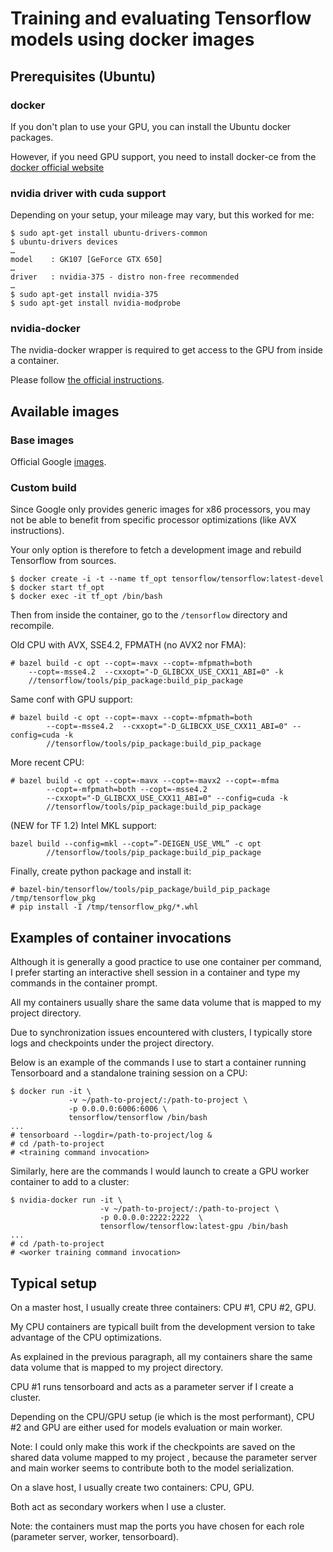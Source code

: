 # Training and evaluating Tensorflow models using docker images

## Prerequisites (Ubuntu)

### docker

If you don't plan to use your GPU, you can install the Ubuntu docker packages.

However, if you need GPU support, you need to install docker-ce from the
[docker official website](https://docs.docker.com/engine/installation/linux/ubuntu/)

### nvidia driver with cuda support

Depending on your setup, your mileage may vary, but this worked for me:

~~~~
$ sudo apt-get install ubuntu-drivers-common
$ ubuntu-drivers devices
…
model    : GK107 [GeForce GTX 650]
…
driver   : nvidia-375 - distro non-free recommended
…
$ sudo apt-get install nvidia-375
$ sudo apt-get install nvidia-modprobe
~~~~

### nvidia-docker

The nvidia-docker wrapper is required to get access to the GPU from inside a
container.

Please follow [the official instructions](https://github.com/NVIDIA/nvidia-docker#quick-start).

## Available images

### Base images

Official Google [images](https://hub.docker.com/r/tensorflow/tensorflow/).

### Custom build

Since Google only provides generic images for x86 processors, you may not be
able to benefit from specific processor optimizations (like AVX instructions).

Your only option is therefore to fetch a development image and rebuild
Tensorflow from sources.

~~~~
$ docker create -i -t --name tf_opt tensorflow/tensorflow:latest-devel
$ docker start tf_opt
$ docker exec -it tf_opt /bin/bash
~~~~

Then from inside the container, go to the `/tensorflow` directory and
recompile.

Old CPU with AVX, SSE4.2, FPMATH (no AVX2 nor FMA):

~~~~
# bazel build -c opt --copt=-mavx --copt=-mfpmath=both
    --copt=-msse4.2  --cxxopt="-D_GLIBCXX_USE_CXX11_ABI=0" -k
    //tensorflow/tools/pip_package:build_pip_package
~~~~

Same conf with GPU support:

~~~~
# bazel build -c opt --copt=-mavx --copt=-mfpmath=both
        --copt=-msse4.2  --cxxopt="-D_GLIBCXX_USE_CXX11_ABI=0" --config=cuda -k
        //tensorflow/tools/pip_package:build_pip_package
~~~~

More recent CPU:

~~~~
# bazel build -c opt --copt=-mavx --copt=-mavx2 --copt=-mfma
        --copt=-mfpmath=both --copt=-msse4.2
        --cxxopt="-D_GLIBCXX_USE_CXX11_ABI=0" --config=cuda -k
        //tensorflow/tools/pip_package:build_pip_package
~~~~

(NEW for TF 1.2) Intel MKL support:

~~~~
bazel build --config=mkl --copt=”-DEIGEN_USE_VML” -c opt
        //tensorflow/tools/pip_package:build_pip_package
~~~~

Finally, create python package and install it:

~~~~
# bazel-bin/tensorflow/tools/pip_package/build_pip_package /tmp/tensorflow_pkg
# pip install -I /tmp/tensorflow_pkg/*.whl
~~~~

## Examples of container invocations

Although it is generally a good practice to use one container per command, I prefer starting an interactive shell session in a container and type my commands in the container prompt.

All my containers usually share the same data volume that is mapped to my project directory.

Due to synchronization issues encountered with clusters, I typically store logs and checkpoints under the project directory.

Below is an example of the commands I use to start a container running Tensorboard and a standalone training session on a CPU:

~~~~
$ docker run -it \
             -v ~/path-to-project/:/path-to-project \
             -p 0.0.0.0:6006:6006 \
             tensorflow/tensorflow /bin/bash
...
# tensorboard --logdir=/path-to-project/log &
# cd /path-to-project
# <training command invocation>
~~~~

Similarly, here are the commands I would launch to create a GPU worker container to add to a cluster:

~~~~
$ nvidia-docker run -it \
                    -v ~/path-to-project/:/path-to-project \
                    -p 0.0.0.0:2222:2222  \
                    tensorflow/tensorflow:latest-gpu /bin/bash
...
# cd /path-to-project
# <worker training command invocation>
~~~~

## Typical setup

On a master host, I usually create three containers: CPU #1, CPU #2, GPU.

My CPU containers are typicall built from the development version to take
advantage of the CPU optimizations.

As explained in the previous paragraph, all my containers share the same data volume that is mapped to my project
directory.

CPU #1 runs tensorboard and acts as a parameter server if I create a cluster.

Depending on the CPU/GPU setup (ie which is the most performant), CPU #2 and
GPU are either used for models evaluation or main worker.

Note: I could only make this work if the checkpoints are saved on the shared
data volume mapped to my project , because the parameter server and main worker seems to contribute
both to the model serialization.

On a slave host, I usually create two containers: CPU, GPU.

Both act as secondary workers when I use a cluster.

Note: the containers must map the ports you have chosen for each role
(parameter server, worker, tensorboard).



